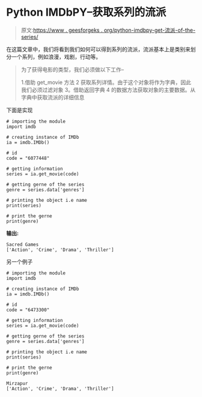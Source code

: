 # Python IMDbPY–获取系列的流派

> 原文:[https://www . geesforgeks . org/python-imdbpy-get-流派-of-the-series/](https://www.geeksforgeeks.org/python-imdbpy-getting-genres-of-the-series/)

在这篇文章中，我们将看到我们如何可以得到系列的流派，流派基本上是类别来划分一个系列，例如浪漫，戏剧，行动等。

> 为了获得电影的类型，我们必须做以下工作–
> 
> 1.借助 get_movie 方法
> 2 获取系列详情。由于这个对象将作为字典，因此我们必须过滤对象
> 3。借助返回字典
> 4 的数据方法获取对象的主要数据。从字典中获取流派的详细信息

下面是实现

```
# importing the module
import imdb

# creating instance of IMDb
ia = imdb.IMDb()

# id
code = "6077448"

# getting information
series = ia.get_movie(code)

# getting gerne of the series
genre = series.data['genres']

# printing the object i.e name
print(series)

# print the gerne
print(genre)
```

**输出:**

```
Sacred Games
['Action', 'Crime', 'Drama', 'Thriller']
```

另一个例子

```
# importing the module
import imdb

# creating instance of IMDb
ia = imdb.IMDb()

# id
code = "6473300"

# getting information
series = ia.get_movie(code)

# getting gerne of the series
genre = series.data['genres']

# printing the object i.e name
print(series)

# print the gerne
print(genre)
```

```
Mirzapur
['Action', 'Crime', 'Drama', 'Thriller']
```
